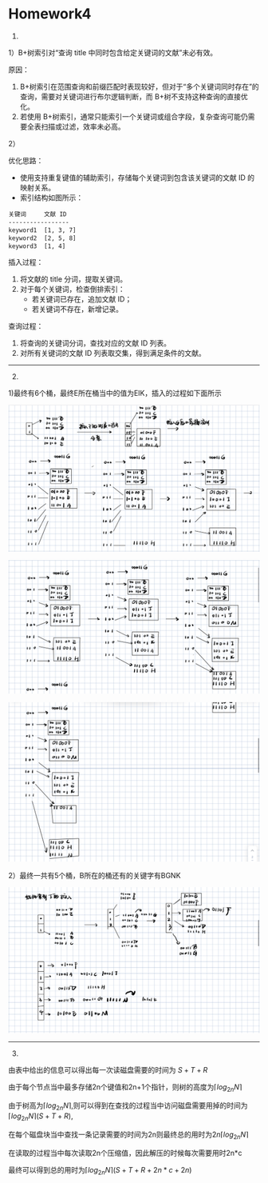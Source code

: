# Homework4

1.

1）B+树索引对“查询 title 中同时包含给定关键词的文献”未必有效。

原因：

1. B+树索引在范围查询和前缀匹配时表现较好，但对于“多个关键词同时存在”的查询，需要对关键词进行布尔逻辑判断，而 B+树不支持这种查询的直接优化。
2. 若使用 B+树索引，通常只能索引一个关键词或组合字段，复杂查询可能仍需要全表扫描或过滤，效率未必高。

2）

优化思路：

+ 使用支持重复键值的辅助索引，存储每个关键词到包含该关键词的文献 ID 的映射关系。
+ 索引结构如图所示：

```
关键词     文献 ID
-----------------
keyword1  [1, 3, 7]
keyword2  [2, 5, 8]
keyword3  [1, 4]
```

插入过程：

1. 将文献的 title 分词，提取关键词。
2. 对于每个关键词，检查倒排索引：	
	+ 若关键词已存在，追加文献 ID；
	+ 若关键词不存在，新增记录。

查询过程：
1. 将查询的关键词分词，查找对应的文献 ID 列表。
2. 对所有关键词的文献 ID 列表取交集，得到满足条件的文献。

----

2.

1)最终有6个桶，最终E所在桶当中的值为EIK，插入的过程如下面所示

![IMG_5027](./img/IMG_5027.jpg)

![IMG_5029](./img/IMG_5029.jpg)

![IMG_5030](./img/IMG_5030.jpg)

2）最终一共有5个桶，B所在的桶还有的关键字有BGNK

![IMG_5033](./img/IMG_5033.jpg)

----

3. 

由表中给出的信息可以得出每一次读磁盘需要的时间为 $S+T+R$

由于每个节点当中最多存储2n个键值和2n+1个指针，则树的高度为$\lceil log_{2n}N\rceil$

由于树高为$\lceil log_{2n}N \rceil$,则可以得到在查找的过程当中访问磁盘需要用掉的时间为$\lceil log_{2n}N \rceil(S+T+R)$,

在每个磁盘块当中查找一条记录需要的时间为2n则最终总的用时为$2n\lceil log_{2n}N \rceil$

在读取的过程当中每次读取2n个压缩值，因此解压的时候每次需要用时2n*c

最终可以得到总的用时为$\lceil log_{2n}N \rceil(S+T+R+2n*c+2n)$